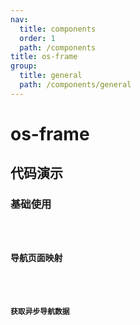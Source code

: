 ```yaml
---
nav:
  title: components
  order: 1
  path: /components
title: os-frame
group:
  title: general
  path: /components/general
---
```


# os-frame

## 代码演示

### 基础使用

<code src="../demos/frame/simple.tsx" />

### 导航页面映射

<code src="../demos/frame/page-map.tsx" />

### 获取异步导航数据

<code src="../demos/frame/async-nav-data.tsx" />

<!-- <API exports='["Settings", "Requests"]' src="../components/frame/index.tsx"></API> -->
